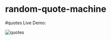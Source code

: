 # random-quote-machine
#quotes Live Demo:

![quotes](https://github.com/LunaBlazee/random-quote-machine/assets/162085668/ef117ec2-a335-4ae9-992c-f39a8a625b92)
